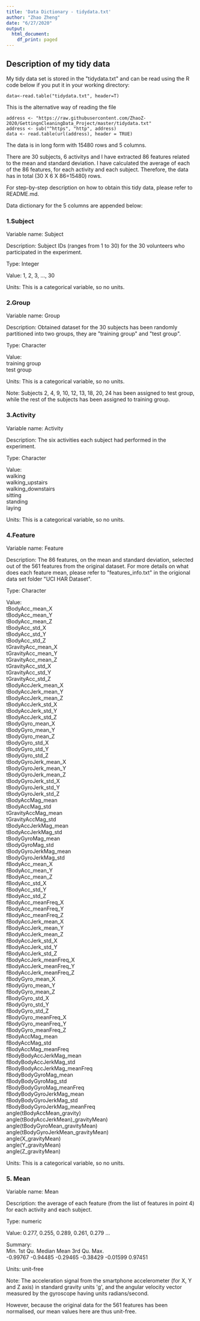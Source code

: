 ```yaml
---
title: 'Data Dictionary - tidydata.txt'
author: "Zhao Zheng"
date: "6/27/2020"
output:
  html_document:
    df_print: paged
---
```


## Description of my tidy data
My tidy data set is stored in the "tidydata.txt" and can be read using the R code below if you put it in your working directory:

```{r}
data<-read.table("tidydata.txt", header=T)
```

This is the alternative way of reading the file
```{r}
address <- "https://raw.githubusercontent.com/ZhaoZ-2020/GettingnCleaningData_Project/master/tidydata.txt"
address <- sub("^https", "http", address)
data <- read.table(url(address), header = TRUE) 
```

The data is in long form with 15480 rows and 5 columns. 

There are 30 subjects, 6 activitys and I have extracted 86 features related to  the mean and standard deviation. I have calculated the average of each of the 86 features, for each activity and each subject. Therefore, the data has in total (30 X 6 X 86=15480) rows.

For step-by-step description on how to obtain this tidy data, please refer to README.md.

Data dictionary for the 5 columns are appended below: 

### 1.Subject

Variable name: Subject

Description: Subject IDs (ranges from 1 to 30) for the 30 volunteers who participated in the experiment. 

Type: Integer 

Value: 1, 2, 3, ..., 30

Units: This is a categorical variable, so no units.


### 2.Group

Variable name: Group

Description: Obtained dataset for the 30 subjects has been randomly partitioned into two groups, they are "training group" and "test group".

Type: Character 

Value:  
training group  
test group  

Units: This is a categorical variable, so no units.

Note: Subjects 2, 4, 9, 10, 12, 13, 18, 20, 24 has been assigned to test group, while the rest of the subjects has been assigned to training group.


### 3.Activity

Variable name: Activity

Description: The six activities each subject had performed in the experiment.

Type: Character

Value:  
walking  
walking_upstairs  
walking_downstairs  
sitting  
standing  
laying  

Units: This is a categorical variable, so no units.



### 4.Feature

Variable name: Feature

Description: The 86 features, on the mean and standard deviation, selected out of the 561 features from the original dataset. For more details on what does each feature mean, please refer to "features_info.txt" in the origional data set folder "UCI HAR Dataset".

Type: Character
 
Value:  
tBodyAcc_mean_X  
tBodyAcc_mean_Y  
tBodyAcc_mean_Z  
tBodyAcc_std_X  
tBodyAcc_std_Y  
tBodyAcc_std_Z  
tGravityAcc_mean_X  
tGravityAcc_mean_Y  
tGravityAcc_mean_Z  
tGravityAcc_std_X  
tGravityAcc_std_Y  
tGravityAcc_std_Z  
tBodyAccJerk_mean_X  
tBodyAccJerk_mean_Y  
tBodyAccJerk_mean_Z  
tBodyAccJerk_std_X  
tBodyAccJerk_std_Y  
tBodyAccJerk_std_Z  
tBodyGyro_mean_X  
tBodyGyro_mean_Y  
tBodyGyro_mean_Z  
tBodyGyro_std_X  
tBodyGyro_std_Y  
tBodyGyro_std_Z  
tBodyGyroJerk_mean_X  
tBodyGyroJerk_mean_Y  
tBodyGyroJerk_mean_Z  
tBodyGyroJerk_std_X  
tBodyGyroJerk_std_Y  
tBodyGyroJerk_std_Z  
tBodyAccMag_mean  
tBodyAccMag_std  
tGravityAccMag_mean  
tGravityAccMag_std  
tBodyAccJerkMag_mean  
tBodyAccJerkMag_std  
tBodyGyroMag_mean  
tBodyGyroMag_std  
tBodyGyroJerkMag_mean  
tBodyGyroJerkMag_std  
fBodyAcc_mean_X  
fBodyAcc_mean_Y  
fBodyAcc_mean_Z  
fBodyAcc_std_X  
fBodyAcc_std_Y  
fBodyAcc_std_Z  
fBodyAcc_meanFreq_X  
fBodyAcc_meanFreq_Y  
fBodyAcc_meanFreq_Z  
fBodyAccJerk_mean_X  
fBodyAccJerk_mean_Y  
fBodyAccJerk_mean_Z  
fBodyAccJerk_std_X  
fBodyAccJerk_std_Y  
fBodyAccJerk_std_Z  
fBodyAccJerk_meanFreq_X  
fBodyAccJerk_meanFreq_Y  
fBodyAccJerk_meanFreq_Z  
fBodyGyro_mean_X  
fBodyGyro_mean_Y  
fBodyGyro_mean_Z  
fBodyGyro_std_X  
fBodyGyro_std_Y  
fBodyGyro_std_Z  
fBodyGyro_meanFreq_X  
fBodyGyro_meanFreq_Y  
fBodyGyro_meanFreq_Z  
fBodyAccMag_mean  
fBodyAccMag_std  
fBodyAccMag_meanFreq  
fBodyBodyAccJerkMag_mean  
fBodyBodyAccJerkMag_std  
fBodyBodyAccJerkMag_meanFreq  
fBodyBodyGyroMag_mean  
fBodyBodyGyroMag_std  
fBodyBodyGyroMag_meanFreq  
fBodyBodyGyroJerkMag_mean  
fBodyBodyGyroJerkMag_std  
fBodyBodyGyroJerkMag_meanFreq  
angle(tBodyAccMean_gravity)  
angle(tBodyAccJerkMean)_gravityMean)  
angle(tBodyGyroMean_gravityMean)  
angle(tBodyGyroJerkMean_gravityMean)  
angle(X_gravityMean)  
angle(Y_gravityMean)  
angle(Z_gravityMean)  

Units: This is a categorical variable, so no units.


### 5. Mean

Variable name: Mean

Description: the average of each feature (from the list of features in point 4) for each activity and each subject.

Type: numeric

Value: 0.277, 0.255, 0.289, 0.261, 0.279 ...

Summary:  
    Min.  1st Qu.   Median     Mean  3rd Qu.     Max.   
-0.99767 -0.94485 -0.29465 -0.38429 -0.01599  0.97451   

Units: unit-free

Note: The acceleration signal from the smartphone accelerometer (for X, Y and Z axis) in standard gravity units 'g', and the angular velocity vector measured by the gyroscope having units radians/second. 

However, because the original data for the 561 features has been normalised, our mean values here are thus unit-free.





